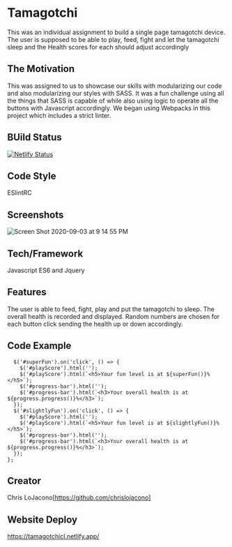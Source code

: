 # Tamagotchi

This was an individual assignment to build a single page tamagotchi device. The user is supposed to be able to play, feed, fight and let the tamagotchi sleep and the Health scores for each should adjust accordingly

## The Motivation
This was assigned to us to showcase our skills with modularizing our code and also modularizing our styles with SASS. It was a fun challenge using all the things that SASS is capable of while also using logic to operate all the buttons with Javascript accordingly. We began using Webpacks in this project which includes a strict linter.

## BUild Status
[![Netlify Status](https://api.netlify.com/api/v1/badges/1b78317d-1ab5-4a85-ab38-c77863e86f68/deploy-status)](https://app.netlify.com/sites/tamagotchicl/deploys)

## Code Style
ESlintRC

## Screenshots
![Screen Shot 2020-09-03 at 9 14 55 PM](https://user-images.githubusercontent.com/66916708/92310180-70246e00-ef71-11ea-8c4c-f925f0588529.png)
## Tech/Framework
Javascript ES6 and Jquery

## Features
The user is able to feed, fight, play and put the tamagotchi to sleep. The overall health is recorded and displayed. Random numbers are chosen for each button click sending the health up or down accordingly.

## Code Example
``` const playButtons = () => {
  $('#superFun').on('click', () => {
    $('#playScore').html('');
    $('#playScore').html(`<h5>Your fun level is at ${superFun()}%</h5>`);
    $('#progress-bar').html('');
    $('#progress-bar').html(`<h3>Your overall health is at ${progress.progress()}%</h3>`);
  });
  $('#slightlyFun').on('click', () => {
    $('#playScore').html('');
    $('#playScore').html(`<h5>Your fun level is at ${slightlyFun()}%</h5>`);
    $('#progress-bar').html('');
    $('#progress-bar').html(`<h3>Your overall health is at ${progress.progress()}%</h3>`);
  });
};
```

## Creator 
Chris LoJacono[https://github.com/chrislojacono]

## Website Deploy
https://tamagotchicl.netlify.app/
